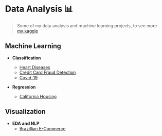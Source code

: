 # Data Analysis :bar_chart:
> Some of my data analysis and machine learning projects, to see more [my kaggle](https://www.kaggle.com/fabrciomacena)
## Machine Learning
- **Classification**
  - [Heart Diseases](https://github.com/FabricioMacena/Data_Analysis/blob/main/Heart%20Diseases/heart_diseases_intro.md)
  - [Credit Card Fraud Detection](https://github.com/FabricioMacena/Data_Analysis/blob/main/Credit%20Card%20Fraud/credit_card_fraud.md)
  - [Covid-19](https://github.com/FabricioMacena/Data_Analysis/blob/main/Covid-19/covid_prediction.md)

- **Regression**
  - [California Housing](https://github.com/FabricioMacena/Data_Analysis/blob/main/California%20Housing/doc_CaliforniaHousing.md)

## Visualization
- **EDA and NLP**
  - [Brazillian E-Commerce](https://github.com/FabricioMacena/Data_Analysis/blob/main/Brazillian%20E-Commerce%20by%20Olist/doc_brazillian_ecommerce.md)
